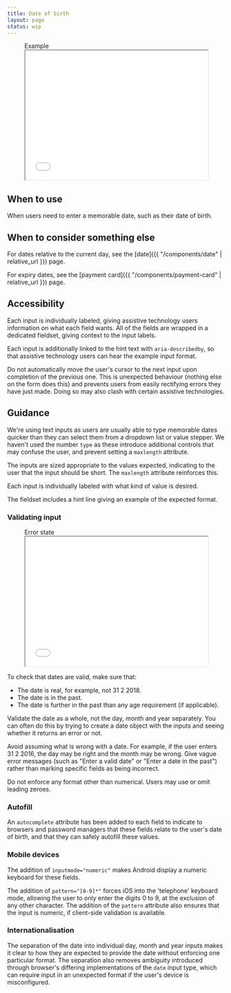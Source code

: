 ```yaml
---
title: Date of birth
layout: page
status: wip
---
```


<figure class="iframe">
<figcaption class="iframe__label">Example</figcaption>
<iframe class="iframe__frame" src="{{ "/example/date-of-birth" | relative_url }}" width="100%" height="300"></iframe>
</figure>

## When to use

When users need to enter a memorable date, such as their date of birth.

## When to consider something else

For dates relative to the current day, see the [date]({{ "/components/date" | relative_url }}) page.

For expiry dates, see the [payment card]({{ "/components/payment-card" | relative_url }}) page.

## Accessibility

Each input is individually labeled, giving assistive technology users information on what each field wants. All of the fields are wrapped in a dedicated fieldset, giving context to the input labels. 

Each input is additionally linked to the hint text with `aria-describedby`, so that assistive technology users can hear the example input format.

Do not automatically move the user's cursor to the next input upon completion of the previous one. This is unexpected behaviour (nothing else on the form does this) and prevents users from easily rectifying errors they have just made. Doing so may also clash with certain assistive technologies. 

## Guidance

We're using text inputs as users are usually able to type memorable dates quicker than they can select them from a dropdown list or value stepper. We haven't used the number `type` as these introduce additional controls that may confuse the user, and prevent setting a `maxlength` attribute. 

The inputs are sized appropriate to the values expected, indicating to the user that the input should be short. The `maxlength` attribute reinforces this. 

Each input is individually labeled with what kind of value is desired.

The fieldset includes a hint line giving an example of the expected format. 

### Validating input

<figure class="iframe">
<figcaption class="iframe__label">Error state</figcaption>
<iframe class="iframe__frame" src="{{ "/example/date-of-birth-error" | relative_url }}" width="100%" height="300"></iframe>
</figure>

To check that dates are valid, make sure that:

* The date is real, for example, not 31 2 2018.
* The date is in the past.
* The date is further in the past than any age requirement (if applicable). 

Validate the date as a whole, not the day, month and year separately. You can often do this by trying to create a date object with the inputs and seeing whether it returns an error or not. 

Avoid assuming what is wrong with a date. For example, if the user enters 31 2 2016, the day may be right and the month may be wrong. Give vague error messages (such as "Enter a valid date" or "Enter a date in the past") rather than marking specific fields as being incorrect.

Do not enforce any format other than numerical. Users may use or omit leading zeroes.

### Autofill

An `autocomplete` attribute has been added to each field to indicate to browsers and password managers that these fields relate to the user's date of birth, and that they can safely autofill these values. 

### Mobile devices

The addition of `inputmode="numeric"` makes Android display a numeric keyboard for these fields. 

The addition of `pattern="[0-9]*"` forces iOS into the 'telephone' keyboard mode, allowing the user to only enter the digits 0 to 9, at the exclusion of any other character. The addition of the `pattern` attribute also ensures that the input is numeric, if client-side validation is available.

### Internationalisation

The separation of the date into individual day, month and year inputs makes it clear to how they are expected to provide the date without enforcing one particular format. The separation also removes ambiguity introduced through browser's differing implementations of the `date` input type, which can require input in an unexpected format if the user's device is misconfigured. 